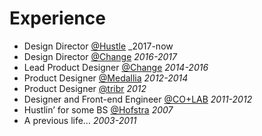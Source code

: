 # Experience

- Design Director [@Hustle](https://twitter.com/Hustle) _2017-now
- Design Director [@Change](https://twitter.com/Change) _2016-2017_
- Lead Product Designer [@Change](https://twitter.com/Change) _2014-2016_
- Product Designer [@Medallia](https://twitter.com/Medallia) _2012-2014_
- Product Designer [@tribr](https://twitter.com/tribrapp) _2012_
- Designer and Front-end Engineer [@CO+LAB](https://twitter.com/teamcolab) _2011-2012_
- Hustlin’ for some BS [@Hofstra](https://twitter.com/HofstraU) _2007_
- A previous life… _2003-2011_
